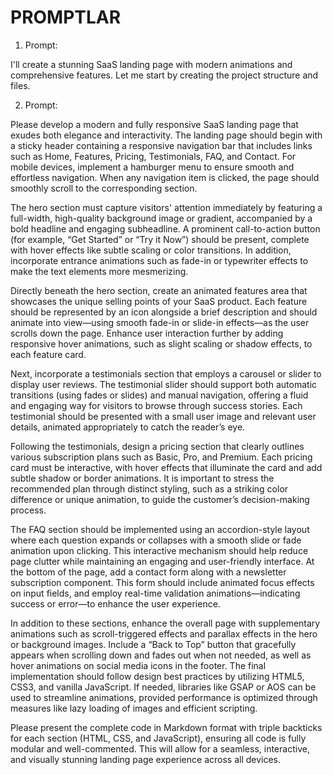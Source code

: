 # PROMPTLAR
1. Prompt:

I'll create a stunning SaaS landing page with modern animations and comprehensive features. Let me start by creating the project structure and files.

2. Prompt:

Please develop a modern and fully responsive SaaS landing page that exudes both elegance and interactivity. The landing page should begin with a sticky header containing a responsive navigation bar that includes links such as Home, Features, Pricing, Testimonials, FAQ, and Contact. For mobile devices, implement a hamburger menu to ensure smooth and effortless navigation. When any navigation item is clicked, the page should smoothly scroll to the corresponding section.

The hero section must capture visitors' attention immediately by featuring a full-width, high-quality background image or gradient, accompanied by a bold headline and engaging subheadline. A prominent call-to-action button (for example, “Get Started” or “Try it Now”) should be present, complete with hover effects like subtle scaling or color transitions. In addition, incorporate entrance animations such as fade-in or typewriter effects to make the text elements more mesmerizing.

Directly beneath the hero section, create an animated features area that showcases the unique selling points of your SaaS product. Each feature should be represented by an icon alongside a brief description and should animate into view—using smooth fade-in or slide-in effects—as the user scrolls down the page. Enhance user interaction further by adding responsive hover animations, such as slight scaling or shadow effects, to each feature card.

Next, incorporate a testimonials section that employs a carousel or slider to display user reviews. The testimonial slider should support both automatic transitions (using fades or slides) and manual navigation, offering a fluid and engaging way for visitors to browse through success stories. Each testimonial should be presented with a small user image and relevant user details, animated appropriately to catch the reader’s eye.

Following the testimonials, design a pricing section that clearly outlines various subscription plans such as Basic, Pro, and Premium. Each pricing card must be interactive, with hover effects that illuminate the card and add subtle shadow or border animations. It is important to stress the recommended plan through distinct styling, such as a striking color difference or unique animation, to guide the customer’s decision-making process.

The FAQ section should be implemented using an accordion-style layout where each question expands or collapses with a smooth slide or fade animation upon clicking. This interactive mechanism should help reduce page clutter while maintaining an engaging and user-friendly interface. At the bottom of the page, add a contact form along with a newsletter subscription component. This form should include animated focus effects on input fields, and employ real-time validation animations—indicating success or error—to enhance the user experience.

In addition to these sections, enhance the overall page with supplementary animations such as scroll-triggered effects and parallax effects in the hero or background images. Include a “Back to Top” button that gracefully appears when scrolling down and fades out when not needed, as well as hover animations on social media icons in the footer. The final implementation should follow design best practices by utilizing HTML5, CSS3, and vanilla JavaScript. If needed, libraries like GSAP or AOS can be used to streamline animations, provided performance is optimized through measures like lazy loading of images and efficient scripting.

Please present the complete code in Markdown format with triple backticks for each section (HTML, CSS, and JavaScript), ensuring all code is fully modular and well-commented. This will allow for a seamless, interactive, and visually stunning landing page experience across all devices.
